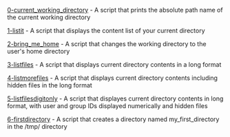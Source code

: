 [0-current_working_directory](https://github.com/chelseyqc/holbertonschool-shell/blob/master/basics/0-current_working_directory) - A script that prints the absolute path name of the current working directory


[1-listit](https://github.com/chelseyqc/holbertonschool-shell/blob/master/basics/1-listit) - A script that displays the content list of your current directory


[2-bring_me_home](https://github.com/chelseyqc/holbertonschool-shell/blob/master/basics/2-bring_me_home) - A script that changes the working directory to the user's home directory


[3-listfiles](https://github.com/chelseyqc/holbertonschool-shell/blob/master/basics/3-listfiles) - A script that displays current directory contents in a long format


[4-listmorefiles](https://github.com/chelseyqc/holbertonschool-shell/blob/master/basics/4-listmorefiles) - A script that displays current directory contents including hidden files in the long format


[5-listfilesdigitonly](https://github.com/chelseyqc/holbertonschool-shell/blob/master/basics/5-listfilesdigitonly) - A script that displayes current directory contents in long format, with user and group IDs displayed numerically and hidden files


[6-firstdirectory](https://github.com/chelseyqc/holbertonschool-shell/blob/master/basics/6-firstdirectory) - A script that creates a directory named my_first_directory in the /tmp/ directory

